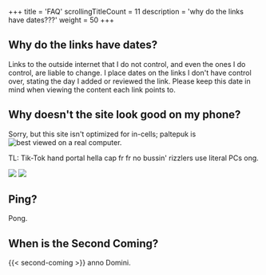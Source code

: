 +++
title               = 'FAQ'
scrollingTitleCount = 11
description         = 'why do the links have dates???'
weight              = 50
+++

## Why do the links have dates?

Links to the outside internet that I do not control, and even the ones I do
control, are liable to change. I place dates on the links I don't have control
over, stating the day I added or reviewed the link. Please keep this date in
mind when viewing the content each link points to.

## Why doesn't the site look good on my phone?

Sorry, but this site isn't optimized for in-cells; paltepuk is
![best viewed on a real computer.](/web-buttons/best-viewed-on-a-real-computer.webp)

TL: Tik-Tok hand portal hella cap fr fr no bussin' rizzlers use literal PCs ong.

![](/web-buttons/best-viewed-with-a-computer.gif)
![](/web-buttons/dont-be-a-phone-chump.webp)

## Ping?

Pong.

## When is the Second Coming?

{{< second-coming >}} anno Domini.
